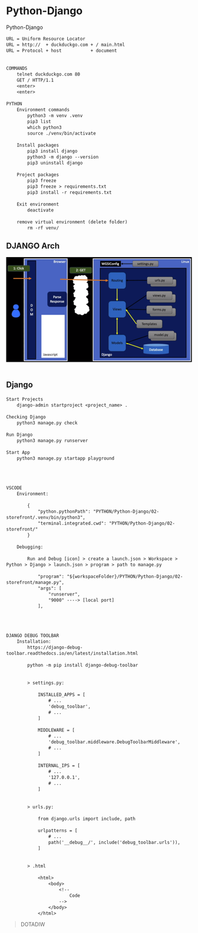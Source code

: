 # Python-Django
Python-Django

    URL = Uniform Resource Locator 
    URL = http://  + duckduckgo.com + / main.html
    URL = Protocol + host           + document


    COMMANDS
        telnet duckduckgo.com 80
        GET / HTTP/1.1
        <enter>
        <enter>

    PYTHON
        Environment commands
            python3 -m venv .venv
            pip3 list
            which python3
            source ./venv/bin/activate

        Install packages
            pip3 install django
            python3 -m django --version
            pip3 uninstall django

        Project packages
            pip3 freeze
            pip3 freeze > requirements.txt
            pip3 install -r requirements.txt 
            
        Exit environment
            deactivate 

        remove virtual environment (delete folder)
            rm -rf venv/

## DJANGO Arch

![django_arch](/static/img/1.png)
<br><br>

## Django 

    Start Projects
        django-admin startproject <project_name> .

    Checking Django
        python3 manage.py check
        
    Run Django
        python3 manage.py runserver

    Start App
        python3 manage.py startapp playground

    
    
    
    VSCODE
        Environment:

            {
                "python.pythonPath": "PYTHON/Python-Django/02-storefront/.venv/bin/python3",
                "terminal.integrated.cwd": "PYTHON/Python-Django/02-storefront/"
            }
        
        Debugging:

            Run and Debug [icon] > create a launch.json > Workspace > Python > Django > launch.json > program > path to manage.py

                "program": "${workspaceFolder}/PYTHON/Python-Django/02-storefront/manage.py",
                "args": [
                    "runserver",
                    "9000" ----> [local port]
                ],

    
    
    
    DJANGO DEBUG TOOLBAR
        Installation:
            https://django-debug-toolbar.readthedocs.io/en/latest/installation.html

            python -m pip install django-debug-toolbar

            
            > settings.py:

                INSTALLED_APPS = [
                    # ...
                    'debug_toolbar',
                    # ...
                ]

                MIDDLEWARE = [
                    # ...
                    'debug_toolbar.middleware.DebugToolbarMiddleware',
                    # ...
                ]

                INTERNAL_IPS = [
                    # ...
                    '127.0.0.1',
                    # ...
                ]


            > urls.py:

                from django.urls import include, path

                urlpatterns = [
                    # ...
                    path('__debug__/', include('debug_toolbar.urls')),
                ]    

            
            > .html

                <html>
                    <body>
                        <!--
                            Code
                        -->
                    </body>
                </html>


> DOTADIW